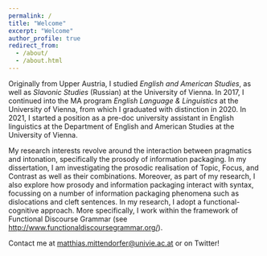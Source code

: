 ```yaml
---
permalink: /
title: "Welcome"
excerpt: "Welcome"
author_profile: true
redirect_from: 
  - /about/
  - /about.html
---
```


Originally from Upper Austria, I studied _English and American Studies_, as well as _Slavonic Studies_ (Russian) at the University of Vienna. In 2017, I continued into the MA program _English Language & Linguistics_ at the University of Vienna, from which I graduated with distinction in 2020. In 2021, I started a position as a pre-doc university assistant in English linguistics at the Department of English and American Studies at the University of Vienna.

My research interests revolve around the interaction between pragmatics and intonation, specifically the prosody of information packaging. In my dissertation, I am investigating the prosodic realisation of Topic, Focus, and Contrast as well as their combinations. Moreover, as part of my research, I also explore how prosody and information packaging interact with syntax, focussing on a number of information packaging phenomena such as dislocations and cleft sentences. In my research, I adopt a functional-cognitive approach. More specifically, I work within the framework of Functional Discourse Grammar (see <http://www.functionaldiscoursegrammar.org/>).

Contact me at <matthias.mittendorfer@univie.ac.at> or on Twitter! 



